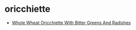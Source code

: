 # oricchiette

 * [Whole Wheat Oricchiette With Bitter Greens And Radishes](../../index/w/whole-wheat-oricchiette-with-bitter-greens-and-radishes-368981.json)
